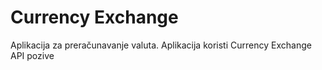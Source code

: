 # Currency Exchange

Aplikacija za preračunavanje valuta.
Aplikacija koristi Currency Exchange API pozive
